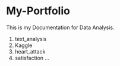 # My-Portfolio
This is my Documentation for Data Analysis.

1. text_analysis
2. Kaggle
3. heart_attack
4. satisfaction
...
